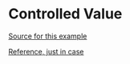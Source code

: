 # Controlled Value

[Source for this example](https://github.com/sudodoki/react-textarea-highlight/blob/master/docs/controlled-value.jsx)

[Reference, just in case](https://vimeo.com/55624839)
